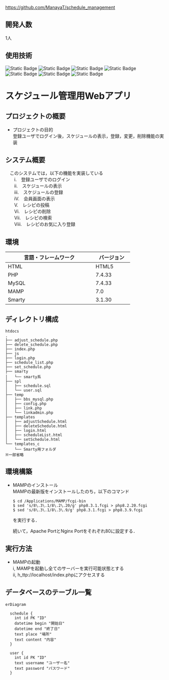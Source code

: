 https://github.com/ManayaT/schedule_management

## 開発人数
1人

## 使用技術
![Static Badge](https://img.shields.io/badge/HTML-black) ![Static Badge](https://img.shields.io/badge/JavaScript-black) ![Static Badge](https://img.shields.io/badge/css-black) ![Static Badge](https://img.shields.io/badge/PHP-purple) ![Static Badge](https://img.shields.io/badge/MySQL-lightblue) ![Static Badge](https://img.shields.io/badge/MAMP-gray) ![Static Badge](https://img.shields.io/badge/Smarty-yellow)

# スケジュール管理用Webアプリ

## プロジェクトの概要
- プロジェクトの目的 <br>
  登録ユーザでログイン後，スケジュールの表示，登録，変更，削除機能の実装

## システム概要
　このシステムでは，以下の機能を実装している<br>
　　i.　登録ユーザでのログイン<br>
　　ii.　スケジュールの表示<br>
　　iii.　スケジュールの登録<br>
　　iV.　会員画面の表示<br>
　　V.　レシピの投稿<br>
　　Vi.　レシピの削除<br>
　　Vii.　レシピの検索<br>
　　Viii.　レシピのお気に入り登録<br>

## 環境
| 言語・フレームワーク　　　　　 　 | バージョン 　|
| ------------------ | -------- |
| HTML               | HTML5    |
| PHP                | 7.4.33   |
| MySQL              | 7.4.33   |
| MAMP               | 7.0      |
| Smarty             | 3.1.30   |


## ディレクトリ構成
```
htdocs
.
├── adjust_schedule.php
├── delete_schedule.php
├── index.php
├── js
├── login.php
├── schedule_list.php
├── set_schedule.php
├── smarty
│   └── smarty系
├── spl
│   ├── schedule.sql
│   └── user.sql
├── temp
│   ├── bbs_mysql.php
│   ├── config.php
│   ├── link.php
│   └── linkadmin.php
├── templates
│   ├── adjustSchedule.html
│   ├── deleteSchedule.html
│   ├── login.html
│   ├── scheduleList.html
│   └── setSchedule.html
└── templates_c
    └── Smarty用フォルダ
※一部省略
```

## 環境構築
- MAMPのインストール<br>
  MAMPの最新版をインストールしたのち，以下のコマンド
  ```
  $ cd /Applications/MAMP/fcgi-bin
  $ sed 's/8\.3\.1/8\.2\.20/g' php8.3.1.fcgi > php8.2.20.fcgi
  $ sed 's/8\.3\.1/8\.3\.9/g' php8.3.1.fcgi > php8.3.9.fcgi
  ```
  を実行する．

  続いて，Apache PortとNginx Portをそれぞれ80に設定する．

## 実行方法
- MAMPの起動<br>
  i, MAMPを起動し全てのサーバーを実行可能状態とする<br>
  ii, h_ttp://localhost/index.phpにアクセスする

## データベースのテーブル一覧

```mermaid
erDiagram

  schedule {
    int id PK "ID"
    datetime begin "開始日"
    datetime end "終了日"
    text place "場所"
    text content "内容"
  }

  user {
    int id PK "ID"
    text username "ユーザー名"
    text password "パスワード"
  }
```

